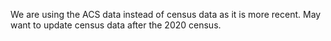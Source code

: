 We are using the ACS data instead of census data as it is more recent. May want to update census data after the 2020 census. 
